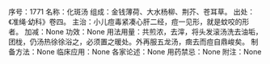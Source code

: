 序号：1771
名称：化斑汤
组成：金钱薄荷、大水杨柳、荆芥、苍耳草。
出处：《准绳·幼科》卷四。
主治：小儿痘毒紧凑心肝二经，痘一见形，就是蚊咬的形者。
加减：None
功效：None
用法用量：共煎浓，去滓，将头发滚汤洗去油垢，团栊，仍汤热徐徐浴之，必须置之暖处。外再服五龙汤，癍去而痘自鼎峻矣。
制备方法：None
临床应用：None
各家论述：None
用药禁忌：None
附注：None
